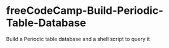 # freeCodeCamp-Build-Periodic-Table-Database
Build a Periodic table database and a shell script to query it
